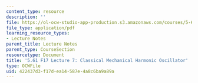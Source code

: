 ```yaml
---
content_type: resource
description: ''
file: https://ol-ocw-studio-app-production.s3.amazonaws.com/courses/5-61-physical-chemistry-fall-2017/422437d3f17dea14587e4a8c6ba9a89a_MIT5_61F17_lec7.pdf
file_type: application/pdf
learning_resource_types:
- Lecture Notes
parent_title: Lecture Notes
parent_type: CourseSection
resourcetype: Document
title: '5.61 F17 Lecture 7: Classical Mechanical Harmonic Oscillator'
type: OCWFile
uid: 422437d3-f17d-ea14-587e-4a8c6ba9a89a
---
```

